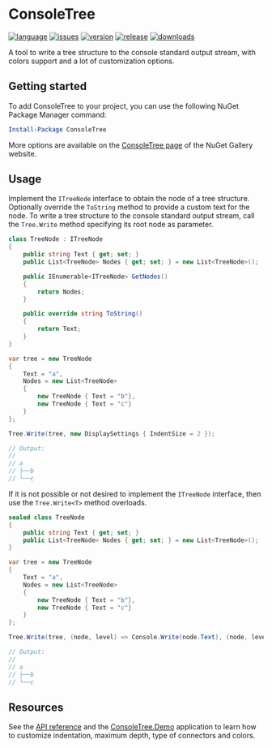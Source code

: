 # ConsoleTree

[![language](https://img.shields.io/github/languages/top/maurizuki/ConsoleTree)](https://github.com/maurizuki/ConsoleTree)
[![issues](https://img.shields.io/github/issues/maurizuki/ConsoleTree)](https://github.com/maurizuki/ConsoleTree/issues)
[![version](https://img.shields.io/nuget/v/ConsoleTree)](https://www.nuget.org/packages/ConsoleTree)
[![release](https://img.shields.io/github/release-date/maurizuki/ConsoleTree)](https://github.com/maurizuki/ConsoleTree/releases/latest)
[![downloads](https://img.shields.io/nuget/dt/ConsoleTree)](https://www.nuget.org/packages/ConsoleTree)

A tool to write a tree structure to the console standard output stream, with colors support and a lot of customization options.

## Getting started

To add ConsoleTree to your project, you can use the following NuGet Package Manager command:

```PowerShell
Install-Package ConsoleTree
```

More options are available on the [ConsoleTree page](https://www.nuget.org/packages/ConsoleTree) of the NuGet Gallery website.

## Usage

Implement the `ITreeNode` interface to obtain the node of a tree structure. Optionally override the `ToString` method to provide a custom text for the node. To write a tree structure to the console standard output stream, call the `Tree.Write` method specifying its root node as parameter.

```csharp
class TreeNode : ITreeNode
{
	public string Text { get; set; }
	public List<TreeNode> Nodes { get; set; } = new List<TreeNode>();

	public IEnumerable<ITreeNode> GetNodes()
	{
		return Nodes;
	}

	public override string ToString()
	{
		return Text;
	}
}

var tree = new TreeNode
{
	Text = "a",
	Nodes = new List<TreeNode>
	{
		new TreeNode { Text = "b"},
		new TreeNode { Text = "c"}
	}
};

Tree.Write(tree, new DisplaySettings { IndentSize = 2 });

// Output:
//
// a
// ├──b
// └──c
```

If it is not possible or not desired to implement the `ITreeNode` interface, then use the `Tree.Write<T>` method overloads.

```csharp
sealed class TreeNode
{
	public string Text { get; set; }
	public List<TreeNode> Nodes { get; set; } = new List<TreeNode>();
}

var tree = new TreeNode
{
	Text = "a",
	Nodes = new List<TreeNode>
	{
		new TreeNode { Text = "b"},
		new TreeNode { Text = "c"}
	}
};

Tree.Write(tree, (node, level) => Console.Write(node.Text), (node, level) => node.Nodes, new DisplaySettings { IndentSize = 2 });

// Output:
//
// a
// ├──b
// └──c
```

## Resources

See the [API reference](./docs/ConsoleTree.md) and the [ConsoleTree.Demo](./src/ConsoleTree.Demo) application to learn how to customize indentation, maximum depth, type of connectors and colors.
